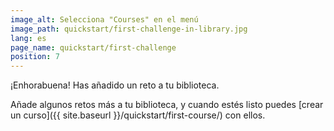 ```yaml
---
image_alt: Selecciona "Courses" en el menú
image_path: quickstart/first-challenge-in-library.jpg
lang: es
page_name: quickstart/first-challenge
position: 7
---
```


¡Enhorabuena! Has añadido un reto a tu biblioteca.

Añade algunos retos más a tu biblioteca, y cuando estés listo puedes [crear un curso]({{ site.baseurl }}/quickstart/first-course/) con ellos.
